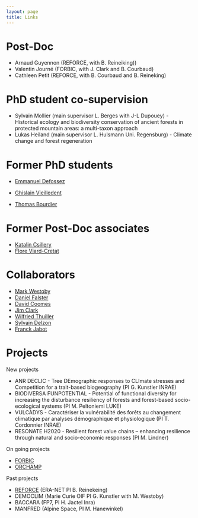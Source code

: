 ```yaml
---
layout: page
title: Links
---
```


# Post-Doc

- Arnaud Guyennon (REFORCE, with B. Reineiking))
- Valentin Journé (FORBIC, with J. Clark and B. Courbaud)
- Cathleen Petit (REFORCE, with B. Courbaud and B. Reineking)

# PhD student co-supervision

- Sylvain Mollier (main supervisor  L. Berges with J-L Dupouey) - Historical ecology and biodiversity conservation of ancient forests in protected mountain areas: a multi-taxon approach
- Lukas Heiland (main supervisor L. Hulsmann Uni. Regensburg) - Climate change and forest regeneration

# Former PhD students

- [Emmanuel Defossez](https://scholar.google.fr/citations?hl=fr&user=g7WY2mYAAAAJ&view_op=list_works&sortby=pubdate)

- [Ghislain Vieilledent](http://ghislain.vieilledent.free.fr/)

- [Thomas Bourdier](http://www.irstea.fr/bourdier)

# Former Post-Doc associates

- [Katalin Csillery](https://sites.google.com/site/katalincsillery/)
- [Flore Viard-Cretat](https://www.researchgate.net/scientific-contributions/15565064_Flore_Viard-Cretat)

# Collaborators

- [Mark Westoby](http://bio.mq.edu.au/research/groups/ecology/westoby/mark.htm)
- [Daniel Falster](http://danielfalster.com/)
- [David Coomes](http://www.plantsci.cam.ac.uk/directory/coomes-david)
- [Jim Clark](https://sites.nicholas.duke.edu/clarklab/)
- [Wilfried Thuiller](http://www.will.chez-alice.fr/)
- [Sylvain Delzon](http://sylvain-delzon.com/)
- [Franck Jabot](https://lisc.inrae.fr/franck-jabot/)

# Projects

New projects

- ANR DECLIC - Tree DEmographic responses to CLImate stresses and Competition for a trait-based biogeography (PI G. Kunstler INRAE)
- BIODIVERSA FUNPOTENTIAL - Potential of functional diversity for increasing the disturbance resiliency of forests and forest-based socio-ecological systems (PI M. Peltoniemi LUKE)
- VULCADYS - Caractériser la vulnérabilité des forêts au changement climatique par analyses démographique et physiologique (PI T. Cordonnier INRAE)
- RESONATE H2020 - Resilient forest value chains – enhancing resilience through natural and socio-economic responses (PI M. Lindner)

On going projects

- [FORBIC](https://forbic.irstea.fr/)
- [ORCHAMP](http://www.za-alpes.org/projets-en-cours/sentinelles-des-alpes/observatoire-orchamp/)

Past projects

* [REFORCE](https://www.reforce-project.eu/) (ERA-NET PI B. Reinekeing)
* DEMOCLIM (Marie Curie OIF PI G. Kunstler with M. Westoby)
* BACCARA (FP7, PI H. Jactel Inra)
* MANFRED (Alpine Space, PI M. Hanewinkel)

